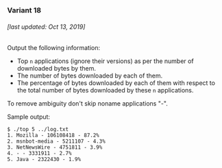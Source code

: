 ### Variant 18

###### [last updated: Oct 13, 2019]

Output the following information:

* Top `n` applications (ignore their versions) as per the number of downloaded bytes by them.
* The number of bytes downloaded by each of them.
* The percentage of bytes downloaded by each of them with respect to the total number of bytes downloaded by these `n` applications.

To remove ambiguity don't skip noname applications "-".

Sample output:

```
$ ./top 5 ../log.txt
1. Mozilla - 106108418 - 87.2%
2. msnbot-media - 5211107 - 4.3%
3. NetNewsWire - 4751811 - 3.9%
4. - - 3331911 - 2.7%
5. Java - 2322430 - 1.9%              
```
